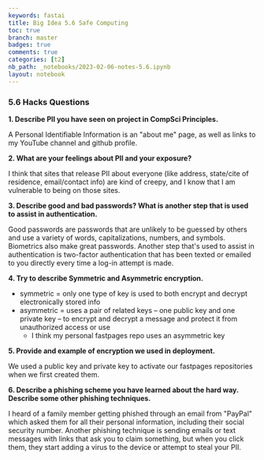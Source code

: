 ```yaml
---
keywords: fastai
title: Big Idea 5.6 Safe Computing
toc: true
branch: master
badges: true
comments: true
categories: [t2]
nb_path: _notebooks/2023-02-06-notes-5.6.ipynb
layout: notebook
---
```


<!--
#################################################
### THIS FILE WAS AUTOGENERATED! DO NOT EDIT! ###
#################################################
# file to edit: _notebooks/2023-02-06-notes-5.6.ipynb
-->

<div class="container" id="notebook-container">
        
<div class="cell border-box-sizing text_cell rendered"><div class="inner_cell">
<div class="text_cell_render border-box-sizing rendered_html">
<h3 id="5.6-Hacks-Questions">5.6 Hacks Questions<a class="anchor-link" href="#5.6-Hacks-Questions"> </a></h3><p><strong>1. Describe PII you have seen on project in CompSci Principles.</strong></p>
<p>A Personal Identifiable Information is an "about me" page, as well as links to my YouTube channel and github profile.</p>
<p><strong>2. What are your feelings about PII and your exposure?</strong></p>
<p>I think that sites that release PII about everyone (like address, state/cite of residence, email/contact info) are kind of creepy, and I know that I am vulnerable to being on those sites.</p>
<p><strong>3. Describe good and bad passwords? What is another step that is used to assist in authentication.</strong></p>
<p>Good passwords are passwords that are unlikely to be guessed by others and use a variety of words, capitalizations, numbers, and symbols. Biometrics also make great passwords. Another step that's used to assist in authentication is two-factor authentication that has been texted or emailed to you directly every time a log-in attempt is made.</p>
<p><strong>4. Try to describe Symmetric and Asymmetric encryption.</strong></p>
<ul>
<li>symmetric = only one type of key is used to both encrypt and decrypt electronically stored info</li>
<li>asymmetric = uses a pair of related keys – one public key and one private key – to encrypt and decrypt a message and protect it from unauthorized access or use<ul>
<li>I think my personal fastpages repo uses an asymmetric key</li>
</ul>
</li>
</ul>
<p><strong>5. Provide and example of encryption we used in deployment.</strong></p>
<p>We used a public key and private key to activate our fastpages repositories when we first created them.</p>
<p><strong>6. Describe a phishing scheme you have learned about the hard way. Describe some other phishing techniques.</strong></p>
<p>I heard of a family member getting phished through an email from "PayPal" which asked them for all their personal information, including their social security number. Another phishing technique is sending emails or text messages with links that ask you to claim something, but when you click them, they start adding a virus to the device or attempt to steal your PII.</p>

</div>
</div>
</div>
</div>
 


